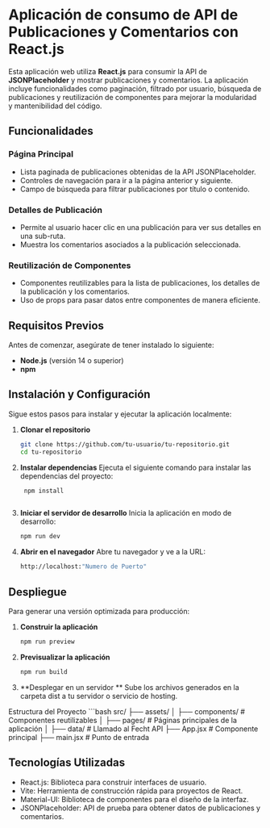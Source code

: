 # Aplicación de consumo de API de Publicaciones y Comentarios con React.js

Esta aplicación web utiliza **React.js** para consumir la API de **JSONPlaceholder** y mostrar publicaciones y comentarios. La aplicación incluye funcionalidades como paginación, filtrado por usuario, búsqueda de publicaciones y reutilización de componentes para mejorar la modularidad y mantenibilidad del código.

## Funcionalidades

### Página Principal
- Lista paginada de publicaciones obtenidas de la API JSONPlaceholder.
- Controles de navegación para ir a la página anterior y siguiente.
- Campo de búsqueda para filtrar publicaciones por título o contenido.

### Detalles de Publicación
- Permite al usuario hacer clic en una publicación para ver sus detalles en una sub-ruta.
- Muestra los comentarios asociados a la publicación seleccionada.

### Reutilización de Componentes
- Componentes reutilizables para la lista de publicaciones, los detalles de la publicación y los comentarios.
- Uso de props para pasar datos entre componentes de manera eficiente.

## Requisitos Previos
Antes de comenzar, asegúrate de tener instalado lo siguiente:
- **Node.js** (versión 14 o superior)
- **npm**

## Instalación y Configuración

Sigue estos pasos para instalar y ejecutar la aplicación localmente:

1. **Clonar el repositorio**
   ```bash
   git clone https://github.com/tu-usuario/tu-repositorio.git
   cd tu-repositorio
   
2. **Instalar dependencias** 
   Ejecuta el siguiente comando para instalar las dependencias del proyecto:
   ```bash
    npm install



3. **Iniciar el servidor de desarrollo**
Inicia la aplicación en modo de desarrollo:
    ```bash
    npm run dev


4. **Abrir en el navegador**
Abre tu navegador y ve a la URL:
    ```bash
    http://localhost:"Numero de Puerto"


## Despliegue
Para generar una versión optimizada para producción:


1. **Construir la aplicación**
    ```bash
    npm run preview

2. **Previsualizar la aplicación**
    ```bash
    npm run build

3. **Desplegar en un servidor **
Sube los archivos generados en la carpeta dist a tu servidor o servicio de hosting.

Estructura del Proyecto
    ```bash
    src/
    ├── assets/
    │   ├── components/       # Componentes reutilizables
    │   ├── pages/            # Páginas principales de la aplicación
    │   ├── data/           # Llamado al Fecht API
    ├── App.jsx               # Componente principal
    ├── main.jsx              # Punto de entrada

## Tecnologías Utilizadas
- React.js: Biblioteca para construir interfaces de usuario.
- Vite: Herramienta de construcción rápida para proyectos de React.
- Material-UI: Biblioteca de componentes para el diseño de la interfaz.
- JSONPlaceholder: API de prueba para obtener datos de publicaciones y comentarios.